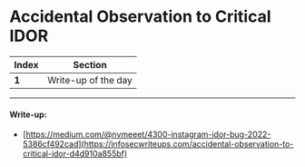 # Accidental Observation to Critical IDOR

Index | Section
--- | ---
**1** | Write-up of the day

___


#### Write-up: 

* [https://medium.com/@nvmeeet/4300-instagram-idor-bug-2022-5386cf492cad](https://infosecwriteups.com/accidental-observation-to-critical-idor-d4d910a855bf)
